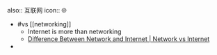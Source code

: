 also:: 互联网
icon:: 🌐
  - #vs [[networking]]
    - Internet is more than networking
    - [Difference Between Network and Internet | Network vs Internet](https://byjusexamprep.com/difference-between-network-and-internet-i)
-